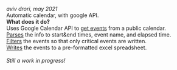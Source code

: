 <i> aviv drori, may 2021 </i><br>
Automatic calendar, with google API.<br>
<b>What does it do?</b><br>
Uses Google Calendar API to <u>get events</u> from a public calendar. <br>
<u>Parses</u> the info to start&end times, event name, and elapsed time. <br>
<u>Filters</u> the events so that only critical events are written.<br>
<u>Writes</u> the events to a pre-formatted excel spreadsheet.<br><br>
<i>Still a work in progress!</i>